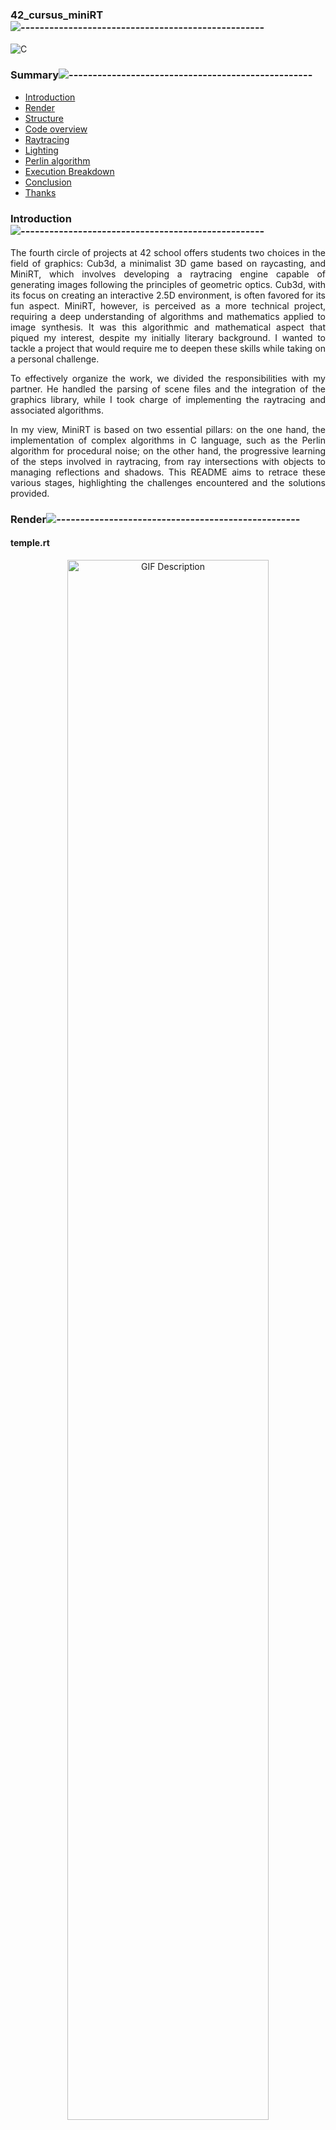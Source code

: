 <div align="left">

### 42_cursus_miniRT![---------------------------------------------------](https://raw.githubusercontent.com/andreasbm/readme/master/assets/lines/rainbow.png)

<div align="left">
    
![C](https://img.shields.io/badge/c-%2300599C.svg?style=for-the-badge&logo=c&logoColor=white)

<nav>
    
### Summary![---------------------------------------------------](https://raw.githubusercontent.com/andreasbm/readme/master/assets/lines/rainbow.png)

<ul>
    <li><a href="#Introduction">Introduction</a></li>
    <li><a href="#Render">Render</a></li>
    <li><a href="#Structure">Structure</a></li>
    <li><a href="#Code overview">Code overview</a></li>
    <li><a href="#Raytracing">Raytracing</a></li>
    <li><a href="#Lighting">Lighting</a></li>
    <li><a href="#Perlin algorithm">Perlin algorithm</a></li>
    <li><a href="#Checkerboard algorithm">Execution Breakdown</a></li>
    <li><a href="#Conclusion">Conclusion</a></li>
    <li><a href="#Thanks">Thanks</a></li>
</ul>
</nav>

### Introduction![---------------------------------------------------](https://raw.githubusercontent.com/andreasbm/readme/master/assets/lines/rainbow.png)
<section id="Introduction">

<div align="justify">

The fourth circle of projects at 42 school offers students two choices in the field of graphics: Cub3d, a minimalist 3D game based on raycasting, and MiniRT, which involves developing a raytracing engine capable of generating images following the principles of geometric optics. Cub3d, with its focus on creating an interactive 2.5D environment, is often favored for its fun aspect. MiniRT, however, is perceived as a more technical project, requiring a deep understanding of algorithms and mathematics applied to image synthesis. It was this algorithmic and mathematical aspect that piqued my interest, despite my initially literary background. I wanted to tackle a project that would require me to deepen these skills while taking on a personal challenge.

To effectively organize the work, we divided the responsibilities with my partner. He handled the parsing of scene files and the integration of the graphics library, while I took charge of implementing the raytracing and associated algorithms.

In my view, MiniRT is based on two essential pillars: on the one hand, the implementation of complex algorithms in C language, such as the Perlin algorithm for procedural noise; on the other hand, the progressive learning of the steps involved in raytracing, from ray intersections with objects to managing reflections and shadows. This README aims to retrace these various stages, highlighting the challenges encountered and the solutions provided.

<div align="left">

### Render![---------------------------------------------------](https://raw.githubusercontent.com/andreasbm/readme/master/assets/lines/rainbow.png)
<section id="Render">

<div align="left">
	
#### temple.rt

<div align="center">

  <a href="https://github.com/FlorentBelotti/42_cursus_miniRT">
<img src="https://github.com/FlorentBelotti/42_cursus_miniRT/blob/main/Scene/render/Capture%20d%E2%80%99%C3%A9cran%20du%202024-09-16%2022-32-38.png" alt="GIF Description" width="80%">

  </a>&nbsp;&nbsp;&nbsp;&nbsp;

<div align="left">

#### eclipse.rt

<div align="center">

  <a href="https://github.com/FlorentBelotti/42_cursus_miniRT">
<img src="https://github.com/FlorentBelotti/42_cursus_miniRT/blob/main/Scene/render/Capture%20d%E2%80%99%C3%A9cran%20du%202024-09-16%2022-35-00.png" alt="GIF Description" width="80%">
</a>&nbsp;&nbsp;&nbsp;&nbsp;

<div align="left">

### Structure![---------------------------------------------------](https://raw.githubusercontent.com/andreasbm/readme/master/assets/lines/rainbow.png)
<section id="Structure">
    
```css
MiniRT/
├── include/
│   ├── Minilibx/
│   ├── Libft/
│   ├── miniRT.h
│
├── Scene/
│
├── Src/
│   ├── draw/
│   │   ├── checkerboard/
│   │   │   ├── checkerboard_algo.c/
│   │   │   ├── checkerboard.c/
│   │   │ 
│   │   ├── intersection/
│   │   │   ├── cap.c/
│   │   │   ├── cone.c/
│   │   │   ├── cylinder.c/
│   │   │   ├── intersection.c/
│   │   │   ├── plane.c/
│   │   │   ├── sphere.c/
│   │   │ 
│   │   ├── lighting/
│   │   │   ├── lighting.c/
│   │   │   ├── shadow.c/
│   │   │ 
│   │   ├── perlin/
│   │   │   ├── noise.c/
│   │   │   ├── perlin.c/
│   │   │ 
│   │   ├── utils/
│   │   │   ├── intersection_utils.c/
│   │   │   ├── lighting_utils.c/
│   │   │   ├── math_utils.c/
│   │   │   ├── noise_utils.c/
│   │   │   ├── vector_utils.c/
│   │   │ 
│   │   ├── raytracing.c
│   │   ├── render.c
│   │
│   ├── minilibx_management/
│   │   ├── camera_events.c
│   │   ├── events.c
│   │   ├── image.c
│   │
│   ├── parsing/
│   │   ├── free.c
│   │   ├── parse_camera_ambiant.c
│   │   ├── parse_cone_cy.c
│   │   ├── parse_file.c
│   │   ├── parse_light.c
│   │   ├── parse_scene.c
│   │   ├── parse_sp_pl.c
│   │   ├── parse_utils.c
│   │   ├── validate_utils.c
│   │
│   ├── main.c
│
├── Makefile
├── README.md
```

### Code overview![---------------------------------------------------](https://raw.githubusercontent.com/andreasbm/readme/master/assets/lines/rainbow.png)
<section id="Code overview">



#### Raytracing
<section id="Raytracing">

```css
int	raytracing(t_data *data)
{
	t_ray	ray;
	int		x;
	int		y;

	y = 0;
	get_camera_axis_and_viewing_plane(data);
	while (y < WINDOW_HEIGHT)
	{
		x = 0;
		while (x < WINDOW_WIDTH)
		{
			data->z_buffer[y][x] = DBL_MAX;
			ray.direction = get_ray_direction(data, x, y);
			ray.origin = data->camera.pos;
			render(data, &ray, x, y);
			x++;
		}
		y++;
	}
	return (0);
}
```

The raytracing is a 3D rendering technique that simulates the path of light rays through a virtual scene to produce photorealistic images. It calculates how rays interact with objects in the scene, considering effects like reflection, refraction, and shadows. Each pixel of the image is determined by projecting a ray from the camera through a projection plane (the screen) and calculating interactions with objects to define the visible color from that viewpoint.

Explanation of the raytracing Function

This C function is the core of the raytracing process in the MiniRT project. It works as follows:

1. Initialization: The function initializes a ray for each pixel of the screen. Each pixel corresponds to a point from which a ray is projected from the camera through the viewing plane.
2. Loop through each pixel: Two nested while loops iterate through all the pixels of the window, defined by WINDOW_HEIGHT and WINDOW_WIDTH. Each pixel receives a unique ray whose direction is calculated based on the camera position and the viewing plane.
3. Ray calculation: For each pixel, the ray's direction is obtained with `get_ray_direction`, and the ray's origin is set to the camera's position (`data->camera.pos`).
4. Object rendering: The `render` function takes the ray and tests its interactions with the scene's objects, determining the final pixel color based on the objects encountered (whether they reflect, refract, or absorb light).

The Z-buffer (stored in `data->z_buffer`) is initialized to a maximum value (`DBL_MAX`) for each pixel. It is used to store the distance to the nearest visible object to avoid overlapping issues.


```css
void	render(t_data *data, t_ray *ray, int x, int y)
{
	t_object	*current_object;
	t_object	*closest_object;
	t_vector	intersection;
	t_color		color;
	double		d;

	current_object = data->objects;
	closest_object = NULL;
	while (current_object)
	{
		d = get_intersection_distance(current_object, ray, -1);
		if (d >= EPSILON && d < data->z_buffer[y][x])
		{
			closest_object = current_object;
			data->z_buffer[y][x] = d;
		}
		current_object = current_object->next;
	}
	if (closest_object)
	{
		d = get_intersection_distance(closest_object, ray, -1);
		intersection = add(ray->origin, mul(ray->direction, d));
		color = get_pixel_lighting(data, closest_object, intersection);
		ft_mlx_pixel_put(data->img, x, y, rgb_to_int(color));
	}
}
```

The `render` function is responsible for the final rendering. It processes, pixel by pixel, the ray cast by the `raytracing` function and determines both the coordinates of the intersection with one of the predefined objects in the scene (described in the `scene.rt` file) and the pixel's color based on its lighting and shadows cast by other objects in the scene. In summary, it breaks down into two main steps:

1. Determine the closest intersection: In the first loop, it identifies the closest intersection to the ray's origin (i.e., the camera's position).
2. Process the intersection: If an intersection is found, it calculates the exact position of the intersection point in space (based on the distance traveled by the ray and its direction). Then, it determines the pixel's color by considering the lighting and specific characteristics defined in the `scene.rt` file, such as shading or reflection effects.

```css
double	get_intersection_distance(t_object *object, t_ray *ray, int code)
{
	double	d;

	d = -1;
	if (object->type == SPHERE)
		d = sphere_intersection(&object->u_specific.sphere,
				ray, object, code);
	else if (object->type == CYLINDER)
	{
		d = cylinder_intersection(&object->u_specific.cylinder,
				ray, object, code);
		object->u_specific.cylinder.disk = 0;
	}
	else if (object->type == PLANE)
		d = plane_intersection(&object->u_specific.plane,
				ray, &object->pos);
	else if (object->type == CONE)
		d = cone_intersection(&object->u_specific.cone, ray,
				object, code);
	return (d);
}
```

The `get_intersection_distance` function is designed to define the equation to be solved to determine if there is an intersection with one of the objects specified by the subject. It allows obtaining two different distances depending on the code passed as a parameter. If the code is `-1`, the function returns the distance corresponding to the closest intersection from the ray's origin. If the code is `1`, it returns the distance of the farthest intersection. However, this does not necessarily mean that it returns the intersection with the object's other face.

In reality, this distinction helps to determine whether we want to obtain the entry intersection (where the ray first meets the object, the pixel directly visible from the camera) or the exit intersection (the point where the ray leaves the object, corresponding to its opposite face). This distinction is crucial for managing both object rendering, which requires the entry intersection, and shadow processing, which often uses the exit intersection.

We will not go into the details of the intersection equations here. However, in most cases (except for the plane), it involves solving the object's quadratic equation in C. The plane and the cylinder differ slightly from other shapes. The plane does not require solving a quadratic equation, while the cylinder requires considering both the intersection with the cylinder's body and managing intersections with the disks (or "caps" in the code) at its ends.

#### Lighting
<section id="Lighting">

```css
t_color	get_pixel_lighting(t_data *data, t_object *object,
		t_vector intersection)
{
	t_shadow	parts;
	t_light		*current_light;

	if (object->checkerboard)
		object->color = apply_checkerboard_pattern(object, intersection);
	init_lighting(&parts, data, object, intersection);
	current_light = data->light;
	while (current_light)
	{
		parts.light_dir = sub(current_light->pos, intersection);
		normalize_vector(&parts.light_dir);
		parts.normal = get_object_normal(intersection, object);
		parts.d_light = get_light_distance(current_light->pos, intersection);
		parts.shadow_factor = get_shadow_factor(data, intersection,
				current_light);
		parts.diffuse = get_diffuse_lighting(current_light, &parts,
				object->color);
		parts.specular = get_specular_lighting(current_light, &parts,
				parts.view_dir, parts.shininess);
		add_color(&parts);
		current_light = current_light->next;
	}
	return (parts.color);
}
```
The `get_pixel_lighting` function applies raytracing principles at the scale of a single pixel. It sends a light ray from the object's intersection point to the light source. For each light source defined in the `scene.rt` file, the direction of this ray is calculated. Then, the function determines each light source's contribution as follows:

```css
int	get_shadow_factor(t_data *data, t_vector intersection, t_light *light)
{
	t_ray		shadow_ray;
	t_object	*current_object;
	double		d;
	double		d_light;
	double		shadow_factor;

	shadow_factor = -1.0;
	shadow_ray.direction = sub(light->pos, intersection);
	normalize_vector(&shadow_ray.direction);
	shadow_ray.origin = add(intersection, mul(shadow_ray.direction, EPSILON));
	d_light = get_light_distance(light->pos, shadow_ray.origin);
	current_object = data->objects;
	while (current_object)
	{
		d = get_intersection_distance(current_object, &shadow_ray, 1);
		if (d > EPSILON && d < d_light - EPSILON)
		{
			if (shadow_factor < 0 || d < shadow_factor)
				shadow_factor = d;
		}
		current_object = current_object->next;
	}
	return (shadow_factor);
}
```

1. Ambient light: It is uniform throughout the scene, so its influence is constant and equal on each pixel.
   
3. Shadow factor: This factor measures the intensity of the shadow applied to the pixel. The higher the factor, the more pronounced the shadow. To calculate this value, a "shadow ray" is sent from the intersection point to the light source, allowing us to assess if the pixel is partially or fully in shadow.

4. Diffuse light: It is the direct light cast by a light source on the object. It depends on the angle between the light ray's direction and the object's surface.

5. Specular light: This component is responsible for the intense reflections near light sources. It creates a "halo" effect by saturating the most directly exposed pixels, adding depth and texture to the object.

#### Perlin algorithm
<section id="Perlin algorithm">

The Perlin algorithm is a popular technique for generating procedural textures in a realistic and organic manner, often used to create effects like rough surfaces, clouds, or geometry perturbations in 3D simulations. Unlike regular patterns, Perlin generates smooth, continuous "noise" that is well-suited for natural variations. In the context of raytracing, it can be used to add complex details to objects by slightly perturbing their surfaces, creating bump mapping effects (relief) without having to model complex geometry.


```css
void	perturb_normal(t_vector *normal, t_object *object,
		t_vector intersection)
{
	double	theta;
	double	height;
	double	noise_value;

	theta = define_theta(object, normal, intersection);
	height = define_height(object, normal, intersection);
	noise_value = get_noise_value(object, theta, height);
	normal->x += noise_value * object->noise.intensity;
	normal->y += noise_value * object->noise.intensity;
	normal->z += noise_value * object->noise.intensity;
}
```

The `perturb_normal` function applies a bump mapping effect to an object's surface by slightly modifying the normal at the intersection point using Perlin noise. This perturbation simulates irregularities on the object's surface, giving it a more detailed and realistic appearance.

`perturb_normal` is called when the Perlin effect is enabled in the `scene.rt` file. This function is then involved in the diffuse light calculation, perturbing the normal to simulate a relief on the object's surface.

1. Inputs:
   - `normal`: The normal vector at the intersection point of the object.
   - `object`: The object to which the normal is applied.
   - `intersection`: The intersection point between the ray and the object.

2. Functionality:
   - `theta` and `height` are parameters used to determine the local position of the intersection point on the object.
   - Perlin noise is calculated based on these parameters to obtain a perturbation value (`noise_value`).
   - This value is then applied to the `x`, `y`, and `z` components of the normal, slightly modifying its direction based on the object's noise intensity (`object->noise.intensity`).

This process subtly deforms the normal, creating the illusion of an irregular surface without modifying the object's geometry.

```css
double	perlin(double x, double y)
{
	t_perlin	parts;

	if (x >= 0)
		parts.int_x = (int)x;
	else
		parts.int_x = (int)x - 1;
	if (y >= 0)
		parts.int_y = (int)y;
	else
		parts.int_y = (int)y - 1;
	parts.frac_x = x - parts.int_x;
	parts.frac_y = y - parts.int_y;
	parts.a = generate_smooth_noise(parts.int_x, parts.int_y);
	parts.b = generate_smooth_noise(parts.int_x + 1, parts.int_y);
	parts.c = generate_smooth_noise(parts.int_x, parts.int_y + 1);
	parts.d = generate_smooth_noise(parts.int_x + 1, parts.int_y + 1);
	parts.interpolate_x1 = linear_interpolation(parts.a, parts.b,
			parts.frac_x);
	parts.interpolate_x2 = linear_interpolation(parts.c, parts.d,
			parts.frac_x);
	return (linear_interpolation(parts.interpolate_x1, parts.interpolate_x2,
			parts.frac_y));
}
```

The `perlin` function generates a two-dimensional Perlin noise value based on the `x` and `y` coordinates. This value is used to perturb an object's surface in a smooth and continuous manner.

1. Inputs:
   - `x` and `y`: The coordinates for which the noise will be calculated.

2. Functionality:
   - Integer and fractional parts: The `x` and `y` coordinates are separated into their integer (`int_x`, `int_y`) and fractional (`frac_x`, `frac_y`) parts, necessary for interpolation between different noise values.
   - Noise calculation: Four smooth noise values are generated at the corners of the cell defined by the integer parts of `x` and `y`. These values are obtained by the `generate_smooth_noise` function.
   - Linear interpolation: The corner noise values are interpolated first along the `x` axis, then along the `y` axis, to obtain a smooth transition between points.
   - Result: The final result is a smooth, continuous noise that varies based on the `x` and `y` coordinates, producing a realistic and organic texture.

#### Checkerboard algorithm
<section id="Checkerboard algorithm">

```css
t_color	apply_checkerboard_pattern(t_object *object, t_vector inter)
{
	t_checker	checker;

	init_checker(&checker);
	if (object->type == PLANE)
	{
		if (fabs(object->u_specific.plane.normal.y)
			> fabs(object->u_specific.plane.normal.x))
			return (apply_smooth_checkerboard_to_plane(inter, &checker));
		else
			return (apply_checkerboard_to_vertical_plane(inter, &checker));
	}
	else if (object->type == SPHERE)
		return (apply_checkerboard_to_sphere(object, inter, &checker));
	else if (object->type == CYLINDER)
		return (apply_checkerboard_to_cylinder(object, inter, &checker));
	else if (object->type == CONE)
		return (apply_checkerboard_to_cone(object, inter, &checker));
	return (object->color);
}
```

The `apply_checkerboard_pattern` function applies a checkerboard pattern to the objects in the scene. The checkerboard is a repetitive pattern of alternating colored squares (usually black and white) that gives a characteristic visual effect. The function handles several types of objects: planes, spheres, cylinders, and cones, adapting the pattern to the geometry of each object.


### Conclusion![---------------------------------------------------](https://raw.githubusercontent.com/andreasbm/readme/master/assets/lines/rainbow.png)
<section id="Conclusion">

If I have one piece of advice to give, it would be to focus on getting a basic render as quickly as possible, no matter how simple it is. This initial render will serve as a guideline for the project, making it easier to verify progress and improvements as you go.

### Thanks![---------------------------------------------------](https://raw.githubusercontent.com/andreasbm/readme/master/assets/lines/rainbow.png)
<section id="Thanks">

<p>
To <a href="https://github.com/Rrodor">Rrodor (Romeo Rodor)</a>: who provided guidance on the project's logic, and its various algorithms.
</p>
To Sherpa: who provided source on Perlin algorithm, and advices.
</p>
